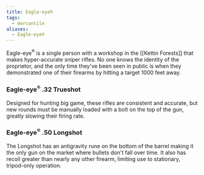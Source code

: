 ```yaml
---
title: Eagle-eye®
tags:
  - mercantile
aliases:
  - Eagle-eye®
---
```


Eagle-eye<sup>®</sup> is a single person with a workshop in the [[Kettin Forests]] that makes hyper-accurate sniper rifles. No one knows the identity of the proprietor, and the only time they've been seen in public is when they demonstrated one of their firearms by hitting a target 1000 feet away.

### Eagle-eye<sup>®</sup> .32 Trueshot

Designed for hunting big game, these rifles are consistent and accurate, but new rounds must be manually loaded with a bolt on the top of the gun, greatly slowing their firing rate.

### Eagle-eye<sup>®</sup> .50 Longshot

The Longshot has an antigravity rune on the bottom of the barrel making it the only gun on the market where bullets don't fall over time. It also has recoil greater than nearly any other firearm, limiting use to stationary, tripod-only operation.